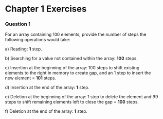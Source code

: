 # Chapter 1 Exercises

### Question 1

For an array containing 100 elements, provide the number of steps the following operations would take:

a) Reading: **1** step.

b) Searching for a value not contained within the array: **100** steps.

c) Insertion at the beginning of the array: 100 steps to shift existing elements to the right in memory to create gap, and an 1 step to insert the new element = **101** steps.

d) Insertion at the end of the array: **1** step.

e) Deletion at the beginning of the array: 1 step to delete the element and 99 steps to shift remaining elements left to close the gap = **100** steps.

f) Deletion at the end of the array: **1** step.
